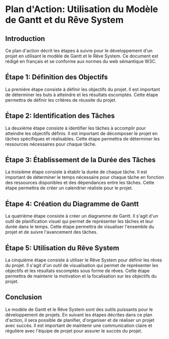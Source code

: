 # Plan d'Action: Utilisation du Modèle de Gantt et du Rêve System

## Introduction

Ce plan d'action décrit les étapes à suivre pour le développement d'un projet en utilisant le modèle de Gantt et le Rêve System. Ce document est rédigé en français et se conforme aux normes du web sémantique W3C.

## Étape 1: Définition des Objectifs

La première étape consiste à définir les objectifs du projet. Il est important de déterminer les buts à atteindre et les résultats escomptés. Cette étape permettra de définir les critères de réussite du projet.

## Étape 2: Identification des Tâches

La deuxième étape consiste à identifier les tâches à accomplir pour atteindre les objectifs définis. Il est important de décomposer le projet en tâches spécifiques et réalisables. Cette étape permettra de déterminer les ressources nécessaires pour chaque tâche.

## Étape 3: Établissement de la Durée des Tâches

La troisième étape consiste à établir la durée de chaque tâche. Il est important de déterminer le temps nécessaire pour chaque tâche en fonction des ressources disponibles et des dépendances entre les tâches. Cette étape permettra de créer un calendrier réaliste pour le projet.

## Étape 4: Création du Diagramme de Gantt

La quatrième étape consiste à créer un diagramme de Gantt. Il s'agit d'un outil de planification visuel qui permet de représenter les tâches et leur durée dans le temps. Cette étape permettra de visualiser l'ensemble du projet et de suivre l'avancement des tâches.

## Étape 5: Utilisation du Rêve System

La cinquième étape consiste à utiliser le Rêve System pour définir les rêves du projet. Il s'agit d'un outil de visualisation qui permet de représenter les objectifs et les résultats escomptés sous forme de rêves. Cette étape permettra de maintenir la motivation et la focalisation sur les objectifs du projet.

## Conclusion

Le modèle de Gantt et le Rêve System sont des outils puissants pour le développement de projets. En suivant les étapes décrites dans ce plan d'action, il sera possible de planifier, d'organiser et de réaliser un projet avec succès. Il est important de maintenir une communication claire et régulière avec l'équipe de projet pour assurer le succès du projet.